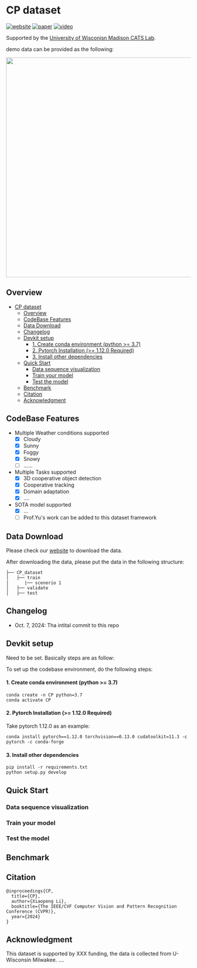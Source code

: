 # CP dataset
[![website](https://img.shields.io/badge/Website-Explore%20Now-blueviolet?style=flat&logo=google-chrome)](https://catslab.engr.wisc.edu/)
[![paper](https://img.shields.io/badge/arXiv-Paper-<COLOR>.svg)](https://catslab.engr.wisc.edu/)
[![video](https://img.shields.io/badge/Video-Presentation-F9D371)](https://catslab.engr.wisc.edu/)

Supported by the [University of Wisconisn Madison CATS Lab](https://catslab.engr.wisc.edu/).


demo data can be provided as the following: 
<p align="center">
<img src="imgs/scene.png" width="600" alt="" class="img-responsive">
</p>


## Overview
- [CP dataset](#cp-dataset)
  - [Overview](#overview)
  - [CodeBase Features](#codebase-features)
  - [Data Download](#data-download)
  - [Changelog](#changelog)
  - [Devkit setup](#devkit-setup)
      - [1. Create conda environment (python \>= 3.7)](#1-create-conda-environment-python--37)
      - [2. Pytorch Installation (\>= 1.12.0 Required)](#2-pytorch-installation--1120-required)
      - [3. Install other dependencies](#3-install-other-dependencies)
  - [Quick Start](#quick-start)
    - [Data sequence visualization](#data-sequence-visualization)
    - [Train your model](#train-your-model)
    - [Test the model](#test-the-model)
  - [Benchmark](#benchmark)
  - [Citation](#citation)
  - [Acknowledgment](#acknowledgment)

## CodeBase Features
- Multiple Weather conditions supported
    - [x] Cloudy
    - [x] Sunny
    - [x] Foggy
    - [x] Snowy
    - [ ] ......
- Multiple Tasks supported
    - [x] 3D cooperative object detection
    - [x] Cooperative tracking
    - [x] Domain adaptation
    - [x] ....
- SOTA model supported
    - [x] ...
    - [ ] Prof.Yu's work can be added to this dataset framework

## Data Download
Please check our [website](https://catslab.engr.wisc.edu/) to download the data.

After downloading the data, please put the data in the following structure:
```shell
├── CP_dataset
│   ├── train
|      |── scenerio 1
│   ├── validate
│   ├── test
```
## Changelog
- Oct. 7, 2024: Tha intital commit to this repo

## Devkit setup
Need to be set. Basically steps are as follow:

To set up the codebase environment, do the following steps:
#### 1. Create conda environment (python >= 3.7)
```shell
conda create -n CP python=3.7
conda activate CP
```
#### 2. Pytorch Installation (>= 1.12.0 Required)
Take pytorch 1.12.0 as an example:
```shell
conda install pytorch==1.12.0 torchvision==0.13.0 cudatoolkit=11.3 -c pytorch -c conda-forge
```
#### 3. Install other dependencies
```shell
pip install -r requirements.txt
python setup.py develop
```

## Quick Start
### Data sequence visualization


### Train your model




### Test the model


## Benchmark


## Citation
```shell
@inproceedings{CP,
  title={CP},
  author={Xiaopeng Li},
  booktitle={The IEEE/CVF Computer Vision and Pattern Recognition Conference (CVPR)},
  year={2024}
}
```

## Acknowledgment
This dataset is supported by XXX funding, the data is collected from U-Wisconsin Milwakee. ....
